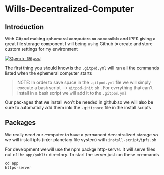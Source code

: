 # Wills-Decentralized-Computer

## Introduction 

With Gitpod making ephemeral computers so accessible and IPFS giving a great file storage component I will being using Github to create and store custom settings for my environment

[![Open in Gitpod](https://gitpod.io/button/open-in-gitpod.svg)](https://gitpod.io/#https://github.com/WillKopil/Wills-Decentralized-Computer)

The first thing you should know is the `.gitpod.yml` will run all the commands listed when the ephemeral computer starts

> NOTE: In order to save space in the `.gitpod.yml` file we will simply execute a bash script --> `gitpod-init.sh` . For everything that can't install in a bash script we will add it to the `.gitpod.yml`

Our packages that we install won't be needed in github so we will also be sure to automaticly add them into the `.gitignore` file in the install scripts

## Packages

We really need our computer to have a permanent decentralized storage so we will install ipfs (inter planetary file system) with `install-script/ipfs.sh`

For development we will use the npm packge http-server. It will serve files out of the `app/public` directory. To start the server just run these commands
```
cd app
https-server
```





